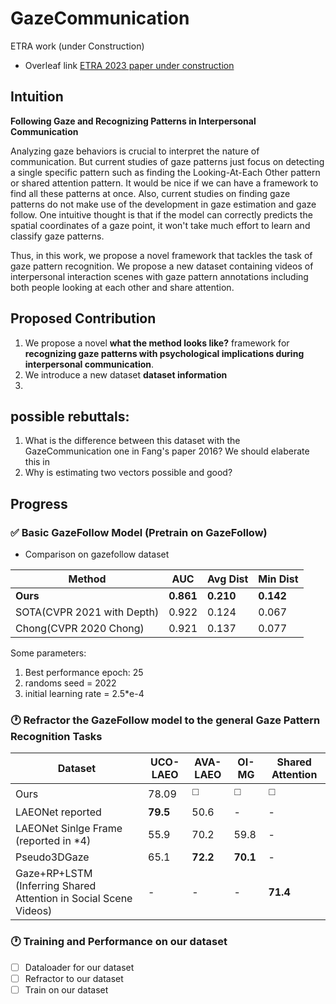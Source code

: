 # GazeCommunication

ETRA work (under Construction)
- Overleaf link [ETRA 2023 paper under construction](https://www.overleaf.com/8542516856cjphkgqhqzvt)

## Intuition

**Following Gaze and Recognizing Patterns in Interpersonal Communication**

Analyzing gaze behaviors is crucial to interpret the nature of communication. But current studies of gaze patterns just focus on detecting a single specific pattern such as finding the Looking-At-Each Other pattern or shared attention pattern. It would be nice if we can have a framework to find all these patterns at once. Also, current studies on finding gaze patterns do not make use of the development in gaze estimation and gaze follow. One intuitive thought is that if the model can correctly predicts the spatial coordinates of a gaze point, it won't take much effort to learn and classify gaze patterns. 

Thus, in this work, we propose a novel framework that tackles the task of gaze pattern recognition. We propose a new dataset containing videos of interpersonal interaction scenes with gaze pattern annotations including both people looking at each other and share attention.

## Proposed Contribution


1. We propose a novel **what the method looks like?** framework for **recognizing gaze patterns with psychological implications during interpersonal communication**.
2. We introduce a new dataset **dataset information** 
3. 

##  possible rebuttals: 
1. What is the difference between this dataset with the GazeCommunication one in Fang's paper 2016? We should elaberate this in 
2. Why is estimating two vectors possible and good?

## Progress

### :white_check_mark: Basic GazeFollow Model (Pretrain on GazeFollow)
- Comparison on gazefollow dataset

| Method                     | AUC   | Avg Dist | Min Dist |
|----------------------------|-------|----------|----------|
| **Ours**                   | **0.861** | **0.210**    | **0.142**    |
| SOTA(CVPR 2021 with Depth) | 0.922 | 0.124    | 0.067    |
| Chong(CVPR 2020 Chong)     | 0.921 | 0.137    | 0.077    |

Some parameters:
1. Best performance epoch: 25
2. randoms seed = 2022
3. initial learning rate = 2.5*e-4

### 🕐 Refractor the GazeFollow model to the general Gaze Pattern Recognition Tasks


| Dataset                                                          | UCO-LAEO | AVA-LAEO              | OI-MG                 | Shared Attention      |
|------------------------------------------------------------------|----------|-----------------------|-----------------------|-----------------------|
| Ours                                                             | 78.09    | :white_medium_square: | :white_medium_square: | :white_medium_square: |
| LAEONet reported                                                 | **79.5** | 50.6                  | -                     | -                     |
| LAEONet Sinlge Frame (reported in *4)                            | 55.9     | 70.2                  | 59.8                  | -                     |
| Pseudo3DGaze                                                     | 65.1     | **72.2**              | **70.1**              | -                     |
| Gaze+RP+LSTM (Inferring Shared Attention in Social Scene Videos) | -        | -                     | -                     | **71.4**              |

### 🕐 Training and Performance on our dataset
- [ ] Dataloader for our dataset
- [ ] Refractor to our dataset
- [ ] Train on our dataset
